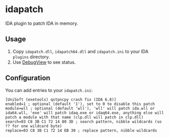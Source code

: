 # idapatch

IDA plugin to patch IDA in memory.

## Usage

1. Copy `idapatch.dll`, `idapatch64.dll` and `idapatch.ini` to your IDA `plugins` directory.
2. Use [DebugView](https://technet.microsoft.com/en-us/sysinternals/debugview.aspx) to see status.

## Configuration

You can add entries to your `idapatch.ini`:

```
[UniSoft (exetools) qstpncpy crash fix (IDA 6.8)]
enabled=1 ; optional (default '1'), set to 0 to disable this patch
module=wll ; optional (default 'wll'), 'wll' will patch ida.wll or ida64.wll, 'exe' will patch idaq.exe or idaq64.exe, anything else will patch a module with that name (clp.dll will patch in clp.dll)
search=03 C8 3B C1 72 14 80 3D ; search pattern, nibble wildcards (so ?? for one wildcard byte)
replace=03 C8 3B C1 72 14 EB 30 ; replace pattern, nibble wildcards
```